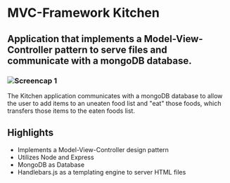 # MVC-Framework Kitchen

## Application that implements a Model-View-Controller pattern to serve files and communicate with a mongoDB database.

### ![Screencap 1](https://user-images.githubusercontent.com/29578027/32923151-32aeaf9a-caf3-11e7-8c74-84a3b15f4c95.PNG)

The Kitchen application communicates with a mongoDB database to allow the user to add items to an uneaten food list and "eat" those foods, which transfers those items to the eaten foods list.

Highlights
----------
* Implements a Model-View-Controller design pattern
* Utilizes Node and Express
* MongoDB as Database
* Handlebars.js as a templating engine to server HTML files
